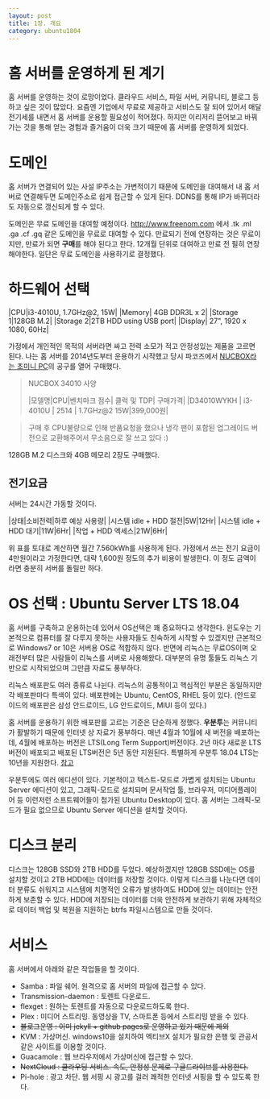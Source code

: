 ```yaml
---
layout: post
title: 1장. 개요
category: ubuntu1804
---
```


# 홈 서버를 운영하게 된 계기

홈 서버를 운영하는 것이 로망이었다. 클라우드 서비스, 파일 서버, 커뮤니티, 블로그 등 하고 싶은 것이 많았다. 요즘엔 기업에서 무료로 제공하고 서비스도 잘 되어 있어서 매달 전기세를 내면서 홈 서버를 운용할 필요성이 적어졌다. 하지만 이리저리 뜯어보고 바꿔가는 것을 통해 얻는 경험과 즐거움이 더욱 크기 때문에 홈 서버를 운영하게 되었다.

# 도메인

홈 서버가 연결되어 있는 사설 IP주소는 가변적이기 때문에 도메인을 대여해서 내 홈 서버로 연결해두면 도메인주소로 쉽게 접근할 수 있게 된다. DDNS를 통해 IP가 바뀌더라도 자동으로 갱신되게 할 수 있다.

도메인은 무료 도메인을 대여할 예정이다. http://www.freenom.com 에서 .tk .ml .ga .cf .gq 같은 도메인을 무료로 대여할 수 있다. 만료되기 전에 연장하는 것은 무료이지만, 만료가 되면 **구매**를 해야 된다고 한다. 12개월 단위로 대여하고 만료 전 필히 연장 해야한다. 일단은 무료 도메인을 사용하기로 결정했다.

# 하드웨어 선택

|CPU|i3-4010U, 1.7GHz@2, 15W|
|Memory| 4GB DDR3L x 2|
|Storage 1|128GB M.2|
|Storage 2|2TB HDD using USB port|
|Display| 27", 1920 x 1080, 60Hz|

가정에서 개인적인 목적의 서버라면 싸고 전력 소모가 적고 안정성있는 제품을 고르면 된다. 나는 홈 서버를 2014년도부터 운용하기 시작했고 당시 파코즈에서 [NUCBOX라는 초미니 PC](http://www.parkoz.com/zboard/view.php?id=notices&no=1196)의 공구를 열어 구매했다.

>NUCBOX 34010 사양
>
>|모델명|CPU|벤치마크 점수| 클럭 및 TDP| 구매가격|
>|D34010WYKH | i3-4010U | 2514 | 1.7GHz@2 15W|399,000원|

> 구매 후 CPU불량으로 인해 반품요청을 했으나 냉각 팬이 포함된 업그레이드 버전으로 교환해주어서 무소음으로 잘 쓰고 있다 :)

128GB M.2 디스크와 4GB 메모리 2장도 구매했다.

## 전기요금

서버는 24시간 가동할 것이다. 

|상태|소비전력|하루 예상 사용량|
|시스템 idle + HDD 절전|5W|12Hr|
|시스템 idle + HDD 대기|11W|6Hr|
|작업 + HDD 엑세스|21W|6Hr|

위 표를 토대로 계산하면 월간 7.560kWh를 사용하게 된다. 가정에서 쓰는 전기 요금이 4만원이라고 가정한다면, 대략 1,600원 정도의 추가 비용이 발생한다. 이 정도 금액이라면 충분히 서버를 돌릴만 하다.

# OS 선택 : Ubuntu Server LTS 18.04
홈 서버를 구축하고 운용하는데 있어서 OS선택은 꽤 중요하다고 생각한다. 윈도우는 기본적으로 컴퓨터를 잘 다루지 못하는 사용자들도 친숙하게 시작할 수 있겠지만 근본적으로 Windows7 or 10은 서버용 OS로 적합하지 않다. 반면에 리눅스는 무료OS이며 오래전부터 많은 사람들이 리눅스를 서버로 사용해왔다. 대부분의 유명 툴들도 리눅스 기반으로 시작되었으며 그만큼 자료도 풍부하다.

리눅스 배포판도 여러 종류로 나뉜다. 리눅스의 공통적이고 핵심적인 부분은 동일하지만 각 배포판마다 특색이 있다. 배포판에는 Ubuntu, CentOS, RHEL 등이 있다. (안드로이드의 배포판은 삼성 안드로이드, LG 안드로이드, MIUI 등이 있다.)

 홈 서버를 운용하기 위한 배포판를 고르는 기준은 단순하게 정했다. **우분투**는 커뮤니티가 활발하기 때문에 인터넷 상 자료가 풍부하다. 매년 4월과 10월에 새 버전을 배포하는데, 4월에 배포하는 버전은 LTS(Long Term Support)버전이다. 2년 마다 새로운 LTS버전이 배포되고 배포된 LTS버전은 5년 동안 지원된다. 특별하게 우분투 18.04 LTS는 10년을 지원한다. [참고](https://www.serverwatch.com/server-news/canonical-extends-ubuntu-18.04-lts-linux-support-to-10-years.html)

우분투에도 여러 에디션이 있다. 기본적이고 텍스트-모드로 가볍게 설치되는 Ubuntu Server 에디션이 있고, 그래픽-모드로 설치되며 문서작업 툴, 브라우저, 미디어플레이어 등 이런저런 소프트웨어들이 첨가된 Ubuntu Desktop이 있다. 홈 서버는 그래픽-모드가 필요 없으므로 Ubuntu Server 에디션을 설치할 것이다.

# 디스크 분리
디스크는 128GB SSD와 2TB HDD를 두었다. 예상하겠지만 128GB SSD에는 OS를 설치할 것이고 2TB HDD에는 데이터를 저장할 것이다. 이렇게 디스크를 나눈다면 데이터 분류도 쉬워지고 시스템에 치명적인 오류가 발생하여도 HDD에 있는 데이터는 안전하게 보존할 수 있다. HDD에 저장되는 데이터를 더욱 안전하게 보관하기 위해 자체적으로 데이터 백업 및 복원을 지원하는 btrfs 파일시스템으로 만들 것이다.

# 서비스
홈 서버에서 아래와 같은 작업들을 할 것이다.

- Samba : 파일 쉐어. 원격으로 홈 서버의 파일에 접근할 수 있다.
- Transmission-daemon : 토렌트 다운로드.
- flexget : 원하는 토렌트를 자동으로 다운로드하도록 한다.
- Plex : 미디어 스트리밍. 동영상을 TV, 스마트폰 등에서 스트리밍 받을 수 있다.
- ~~블로그운영 : 이미 jekyll + github pages로 운영하고 있기 때문에 제외~~
- KVM : 가상머신. windows10을 설치하여 엑티브X 설치가 필요한 은행 및 관공서 같은 사이트를 이용할 것이다.
- Guacamole : 웹 브라우저에서 가상머신에 접근할 수 있다.
- ~~NextCloud : 클라우딩 서비스. 속도, 안정성 문제로 구글드라이브를 사용한다.~~
- Pi-hole : 광고 차단. 웹 서핑 시 광고를 걸러 쾌적한 인터넷 서핑을 할 수 있도록 한다.
